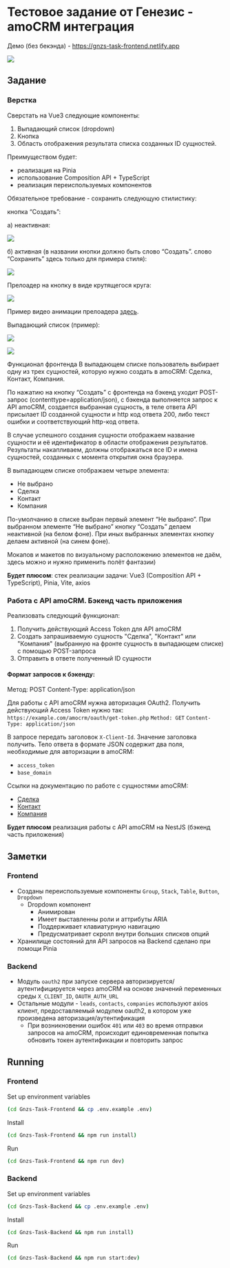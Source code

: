 # Тестовое задание от Генезис - amoCRM интеграция

Демо (без бекэнда) - https://gnzs-task-frontend.netlify.app

![](https://i.imgur.com/06q0zjV.png)



## Задание

### Верстка

Сверстать на Vue3 следующие компоненты:
1. Выпадающий список (dropdown)
2. Кнопка
3. Область отображения результата списка созданных ID сущностей. 

Преимуществом будет:
- реализация на Pinia
- использование Composition API + TypeScript
- реализация переиспользуемых компонентов

Обязательное требование - сохранить следующую стилистику: 

кнопка “Создать”:

а) неактивная:

![](https://i.imgur.com/8Wg1b2O.png)

б) активная (в названии кнопки должно быть слово “Создать”. слово “Сохранить” здесь только для примера стиля):

![](https://i.imgur.com/NGRyLoY.png)


Прелоадер на кнопку в виде крутящегося круга:

![](https://i.imgur.com/GtIzLD6.png)

Пример видео анимации прелоадера [здесь](https://monosnap.com/file/Ikchjl7btT64AaWsv9jg3YQD9Ykt55).

Выпадающий список (пример):

![](https://i.imgur.com/xHJSkuT.png)

![](https://i.imgur.com/bp9QmCJ.png)


Функционал фронтенда
В выпадающем списке пользователь выбирает одну из трех сущностей, которую нужно создать в amoCRM: Сделка, Контакт, Компания.

По нажатию на кнопку “Создать” с фронтенда на бэкенд уходит POST-запрос (contenttype=application/json), с бэкенда выполняется запрос к API amoCRM, создается выбранная сущность, в теле ответа API присылает ID созданной сущности и http код ответа 200, либо текст ошибки и соответствующий http-код ответа.

В случае успешного создания сущности отображаем название сущности и её идентификатор в области отображения результатов. Результаты накапливаем, должны отображаться все ID и имена сущностей, созданных с момента открытия окна браузера.

В выпадающем списке отображаем четыре элемента:
- Не выбрано
- Сделка
- Контакт
- Компания

По-умолчанию в списке выбран первый элемент “Не выбрано”. При выбранном элементе “Не выбрано” кнопку “Создать” делаем неактивной (на белом фоне). При иных выбранных элементах кнопку делаем активной (на синем фоне).

Мокапов и макетов по визуальному расположению элементов не даём, здесь можно и нужно применить полёт фантазии)

**Будет плюсом**: стек реализации задачи: Vue3 (Composition API + TypeScript), Pinia, Vite, axios


### Работа с API amoCRM. Бэкенд часть приложения

Реализовать следующий функционал:
1. Получить действующий Access Token для API amoCRM
2. Создать запрашиваемую сущность "Сделка", "Контакт" или "Компания" (выбранную на фронте сущность в выпадающем списке) с помощью POST-запроса
3. Отправить в ответе полученный ID сущности


#### Формат запросов к бэкенду:

Метод: POST
Content-Type: application/json

Для работы с API amoCRM нужна авторизация OAuth2. 
Получить действующий Access Token нужно так:
`https://example.com/amocrm/oauth/get-token.php`
`Method: GET`
`Content-Type: application/json`

В запросе передать заголовок `X-Client-Id`. Значение заголовка получить.
Тело ответа в формате JSON содержит два поля, необходимые для авторизации в amoCRM:

- `access_token`
- `base_domain`

Ссылки на документацию по работе с сущностями amoCRM:
- [Сделка](https://www.amocrm.ru/developers/content/crm_platform/leads-api)
- [Контакт](https://www.amocrm.ru/developers/content/crm_platform/contacts-api)
- [Компания](https://www.amocrm.ru/developers/content/crm_platform/companies-api)

**Будет плюсом** реализация работы с API amoCRM на NestJS (бэкенд часть приложения)


## Заметки

### Frontend
- Созданы переиспользуемые компоненты `Group`, `Stack`, `Table`, `Button`, `Dropdown`
  - Dropdown компонент
    - Анимирован
    - Имеет выставленны роли и аттрибуты ARIA 
    - Поддерживает клавиатурную навигацию
    - Предусматривает скролл внутри больших списков опций
- Хранилище состояний для API запросов на Backend сделано при помощи Pinia

### Backend

- Модуль `oauth2` при запуске сервера авторизируется/аутентифицируется через amoCRM на основе значений переменных среды `X_CLIENT_ID`, `OAUTH_AUTH_URL`
- Остальные модули - `leads`, `contacts`, `companies` используют axios клиент, предоставляемый модулем oauth2, в котором уже произведена авторизация/аутентификация
  - При возникновении ошибок `401` или `403` во время отправки запросов на amoCRM, происходит единовременная попытка обновить токен аутентификации и повторить запрос


## Running


### Frontend


Set up environment variables
```bash
(cd Gnzs-Task-Frontend && cp .env.example .env)
```

Install
```bash
(cd Gnzs-Task-Frontend && npm run install)
```

Run
```bash
(cd Gnzs-Task-Frontend && npm run dev)
```


### Backend

Set up environment variables
```bash
(cd Gnzs-Task-Backend && cp .env.example .env)
```


Install
```bash
(cd Gnzs-Task-Backend && npm run install)
```


Run
```bash
(cd Gnzs-Task-Backend && npm run start:dev)
```

